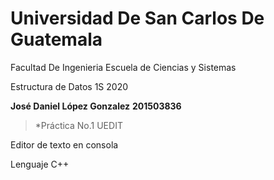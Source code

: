 Universidad De San Carlos De Guatemala
============

Facultad De Ingenieria
Escuela de Ciencias y Sistemas

Estructura de Datos 
1S 2020

**José Daniel López Gonzalez**
**201503836**

>*Práctica No.1
UEDIT

Editor de texto en consola

Lenguaje C++
>